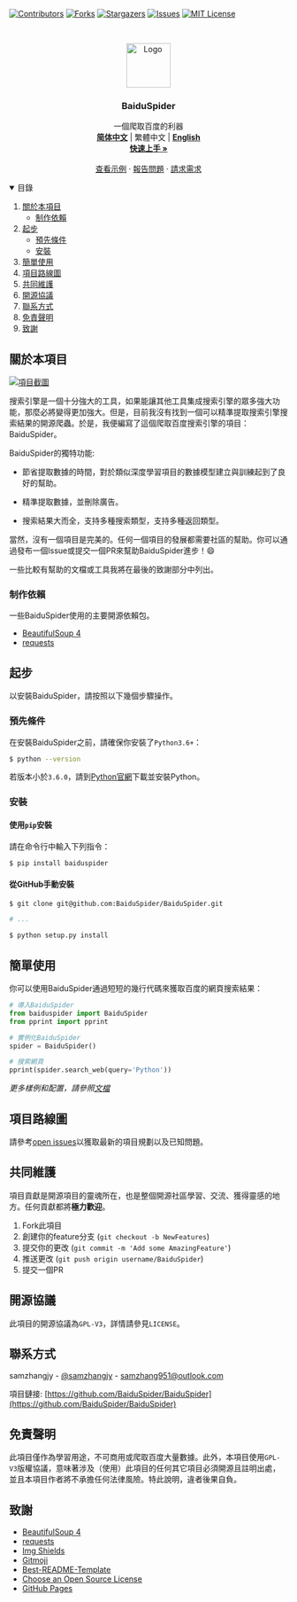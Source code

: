 <!--
*** Thanks for checking out the Best-README-Template. If you have a suggestion
*** that would make this better, please fork the repo and create a pull request
*** or simply open an issue with the tag "enhancement".
*** Thanks again! Now go create something AMAZING! :D
-->



<!-- PROJECT SHIELDS -->
<!--
*** I'm using markdown "reference style" links for readability.
*** Reference links are enclosed in brackets [ ] instead of parentheses ( ).
*** See the bottom of this document for the declaration of the reference variables
*** for contributors-url, forks-url, etc. This is an optional, concise syntax you may use.
*** https://www.markdownguide.org/basic-syntax/#reference-style-links
-->
[![Contributors][contributors-shield]][contributors-url]
[![Forks][forks-shield]][forks-url]
[![Stargazers][stars-shield]][stars-url]
[![Issues][issues-shield]][issues-url]
[![MIT License][license-shield]][license-url]



<!-- PROJECT LOGO -->
<br />
<p align="center">
  <a href="https://github.com/othneildrew/Best-README-Template">
    <img src="https://baiduspider.github.io/assets/favicon.png" alt="Logo" width="80" height="80">
  </a>

  <h3 align="center">BaiduSpider</h3>

  <p align="center">
    一個爬取百度的利器
    <br />
    <a href="https://github.com/BaiduSpider/BaiduSpider/blob/master/README.md"><strong>简体中文</strong></a>
    |
    <span>繁體中文</span>
    |
    <a href="https://github.com/BaiduSpider/BaiduSpider/blob/master/README-en.md"><strong>English</strong></a>
    <br />
    <a href="https://baiduspider.github.io/"><strong>快速上手 »</strong></a>
    <br />
    <br />
    <a href="https://baiduspider.github.io/usage/get-started/">查看示例</a>
    ·
    <a href="https://github.com/BaiduSpider/BaiduSpider/issues">報告問題</a>
    ·
    <a href="https://github.com/BaiduSpider/BaiduSpider/issues">請求需求</a>
  </p>
</p>



<!-- TABLE OF CONTENTS -->
<details open="open">
  <summary>目錄</summary>
  <ol>
    <li>
      <a href="#關於本項目">關於本項目</a>
      <ul>
        <li><a href="#制作依賴">制作依賴</a></li>
      </ul>
    </li>
    <li>
      <a href="#起步">起步</a>
      <ul>
        <li><a href="#預先條件">預先條件</a></li>
        <li><a href="#安裝">安裝</a></li>
      </ul>
    </li>
    <li><a href="#簡單使用">簡單使用</a></li>
    <li><a href="#項目路線圖">項目路線圖</a></li>
    <li><a href="#共同維護">共同維護</a></li>
    <li><a href="#開源協議">開源協議</a></li>
    <li><a href="#聯系方式">聯系方式</a></li>
    <li><a href="#免責聲明">免責聲明</a></li>
    <li><a href="#致謝">致謝</a></li>
  </ol>
</details>



<!-- ABOUT THE PROJECT -->
## 關於本項目

[![項目截圖][product-screenshot]](https://baiduspider.github.io)

搜索引擎是一個十分強大的工具，如果能讓其他工具集成搜索引擎的眾多強大功能，那麼必將變得更加強大。但是，目前我沒有找到一個可以精準提取搜索引擎搜索結果的開源爬蟲。於是，我便編寫了這個爬取百度搜索引擎的項目：BaiduSpider。

BaiduSpider的獨特功能:
* 節省提取數據的時間，對於類似深度學習項目的數據模型建立與訓練起到了良好的幫助。

* 精準提取數據，並刪除廣告。

* 搜索結果大而全，支持多種搜索類型，支持多種返回類型。

當然，沒有一個項目是完美的。任何一個項目的發展都需要社區的幫助。你可以通過發布一個Issue或提交一個PR來幫助BaiduSpider進步！:smile:

一些比較有幫助的文檔或工具我將在最後的致謝部分中列出。

### 制作依賴

一些BaiduSpider使用的主要開源依賴包。

* [BeautifulSoup 4](https://www.crummy.com/software/BeautifulSoup/)
* [requests](https://docs.python-requests.org/zh_CN/latest/)



<!-- GETTING STARTED -->
## 起步

以安裝BaiduSpider，請按照以下幾個步驟操作。

### 預先條件

在安裝BaiduSpider之前，請確保你安裝了`Python3.6+`：

```sh
$ python --version
```

若版本小於`3.6.0`，請到[Python官網](https://www.python.org/downloads/)下載並安裝Python。

### 安裝

#### 使用`pip`安裝

請在命令行中輸入下列指令：

```sh
$ pip install baiduspider
```

#### 從GitHub手動安裝

```sh
$ git clone git@github.com:BaiduSpider/BaiduSpider.git

# ...

$ python setup.py install
```


<!-- USAGE EXAMPLES -->
## 簡單使用

你可以使用BaiduSpider通過短短的幾行代碼來獲取百度的網頁搜索結果：

```python
# 導入BaiduSpider
from baiduspider import BaiduSpider
from pprint import pprint

# 實例化BaiduSpider
spider = BaiduSpider()

# 搜索網頁
pprint(spider.search_web(query='Python'))
```

_更多樣例和配置，請參照[文檔](https://baiduspider.github.io)_



<!-- ROADMAP -->
## 項目路線圖

請參考[open issues](https://github.com/BaiduSpider/BaiduSpider/issues)以獲取最新的項目規劃以及已知問題。



<!-- CONTRIBUTING -->
## 共同維護

項目貢獻是開源項目的靈魂所在，也是整個開源社區學習、交流、獲得靈感的地方。任何貢獻都將**極力歡迎**。

1. Fork此項目
2. 創建你的feature分支 (`git checkout -b NewFeatures`)
3. 提交你的更改 (`git commit -m 'Add some AmazingFeature'`)
4. 推送更改 (`git push origin username/BaiduSpider`)
5. 提交一個PR



<!-- LICENSE -->
## 開源協議

此項目的開源協議為`GPL-V3`，詳情請參見`LICENSE`。



<!-- CONTACT -->
## 聯系方式

samzhangjy - [@samzhangjy](https://twitter.com/samzhangjy) - samzhang951@outlook.com

項目鏈接: [https://github.com/BaiduSpider/BaiduSpider](https://github.com/BaiduSpider/BaiduSpider)


## 免責聲明

此項目僅作為學習用途，不可商用或爬取百度大量數據。此外，本項目使用`GPL-V3`版權協議，意味著涉及（使用）此項目的任何其它項目必須開源且註明出處，並且本項目作者將不承擔任何法律風險。特此說明，違者後果自負。


<!-- ACKNOWLEDGEMENTS -->
## 致謝
* [BeautifulSoup 4](https://www.crummy.com/software/BeautifulSoup/)
* [requests](https://docs.python-requests.org/zh_CN/latest/)
* [Img Shields](https://shields.io)
* [Gitmoji](https://gitmoji.dev/)
* [Best-README-Template](https://github.com/othneildrew/Best-README-Template)
* [Choose an Open Source License](https://choosealicense.com)
* [GitHub Pages](https://pages.github.com)





<!-- MARKDOWN LINKS & IMAGES -->
<!-- https://www.markdownguide.org/basic-syntax/#reference-style-links -->
[contributors-shield]: https://img.shields.io/github/contributors/BaiduSpider/BaiduSpider?style=for-the-badge
[contributors-url]: https://github.com/BaiduSpider/BaiduSpider/graphs/contributors
[forks-shield]: https://img.shields.io/github/forks/BaiduSpider/BaiduSpider?style=for-the-badge
[forks-url]: https://github.com/othneildrew/Best-README-Template/network/members
[stars-shield]: https://img.shields.io/github/stars/BaiduSpider/BaiduSpider?style=for-the-badge
[stars-url]: https://github.com/othneildrew/Best-README-Template/stargazers
[issues-shield]: https://img.shields.io/github/issues/BaiduSpider/BaiduSpider?style=for-the-badge
[issues-url]: https://github.com/othneildrew/Best-README-Template/issues
[license-shield]: https://img.shields.io/github/license/BaiduSpider/BaiduSpider?style=for-the-badge
[license-url]: https://github.com/othneildrew/Best-README-Template/blob/master/LICENSE.txt
[product-screenshot]: https://i.loli.net/2021/04/22/V7gGrmTDlfR5U24.png